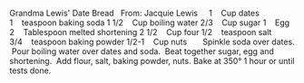 Grandma Lewis' Date Bread
 
From: Jacquie Lewis
 
 
1    Cup dates
1    teaspoon baking soda
1 1/2    Cup boiling water
2/3    Cup sugar
1    Egg
2    Tablespoon melted shortening
2 1/2    Cup four
1/2    teaspoon salt
3/4    teaspoon baking powder
1/2-1    Cup nuts
 
 
 
Spinkle soda over dates.  Pour boiling water over dates and soda.  Beat together sugar, egg and shortening.  Add flour, salt, baking powder, nuts. 
Bake at 350° 1 hour or until tests done.
